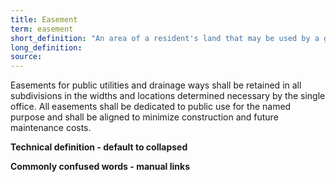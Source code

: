 ```yaml
---
title: Easement
term: easement
short_definition: "An area of a resident's land that may be used by a government entity or neighbor. If there is an easement on your land, you may not build on it."
long_definition:
source:
---
```



Easements for public utilities and drainage ways shall be retained in all subdivisions in the widths and locations determined necessary by the single office. All easements shall be dedicated to public use for the named purpose and shall be aligned to minimize construction and future maintenance costs.

**Technical definition - default to collapsed**

**Commonly confused words - manual links**